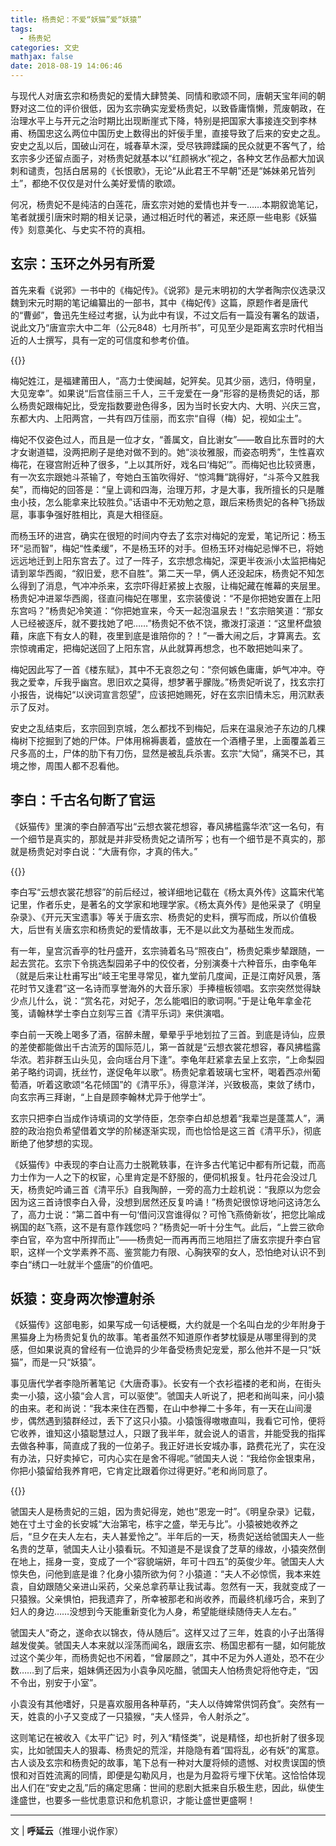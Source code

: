 ```yaml
---
title: 杨贵妃：不爱“妖猫”爱“妖猿”
tags:
  - 杨贵妃
categories: 文史
mathjax: false
date: 2018-08-19 14:06:46
---
```

与现代人对唐玄宗和杨贵妃的爱情大肆赞美、同情和歌颂不同，唐朝天宝年间的朝野对这二位的评价很低，因为玄宗确实宠爱杨贵妃，以致昏庸惰懒，荒废朝政，在治理水平上与开元之治时期比出现断崖式下降，特别是把国家大事接连交到李林甫、杨国忠这么两位中国历史上数得出的奸佞手里，直接导致了后来的安史之乱。安史之乱以后，国破山河在，城春草木深，受尽铁蹄蹂躏的民众就更不客气了，给玄宗多少还留点面子，对杨贵妃就基本以“红颜祸水”视之，各种文艺作品都大加讽刺和谴责，包括白居易的《长恨歌》，无论“从此君王不早朝”还是“姊妹弟兄皆列土”，都绝不仅仅是对什么美好爱情的歌颂。

何况，杨贵妃不是纯洁的白莲花，唐玄宗对她的爱情也并专一……本期叙诡笔记，笔者就援引唐宋时期的相关记录，通过相近时代的著述，来还原一些电影《妖猫传》刻意美化、与史实不符的真相。

## 玄宗：玉环之外另有所爱

首先来看《说郛》一书中的《梅妃传》。《说郛》是元末明初的大学者陶宗仪选录汉魏到宋元时期的笔记编纂出的一部书，其中《梅妃传》这篇，原题作者是唐代的“曹邺”，鲁迅先生经过考据，认为此中有误，不过文后有一篇没有署名的跋语，说此文乃“唐宣宗大中二年（公元848）七月所书”，可见至少是距离玄宗时代相当近的人士撰写，具有一定的可信度和参考价值。

{{<img src="https://ian2.oss-cn-hangzhou.aliyuncs.com/2019-02-25-115659.jpg" alt="">}}

梅妃姓江，是福建莆田人，“高力士使闽越，妃笄矣。见其少丽，选归，侍明皇，大见宠幸”。如果说“后宫佳丽三千人，三千宠爱在一身”形容的是杨贵妃的话，那么杨贵妃跟梅妃比，受宠指数要逊色得多，因为当时长安大内、大明、兴庆三宫，东都大内、上阳两宫，一共有四万佳丽，而玄宗“自得（梅）妃，视如尘土”。

梅妃不仅姿色过人，而且是一位才女，“善属文，自比谢女”——敢自比东晋时的大才女谢道韫，没两把刷子是绝对做不到的。她“淡妆雅服，而姿态明秀”，生性喜欢梅花，在寝宫附近种了很多，“上以其所好，戏名曰‘梅妃’”。而梅妃也比较贤惠，有一次玄宗跟她斗茶输了，夸她白玉笛吹得好、“惊鸿舞”跳得好，“斗茶今又胜我矣”，而梅妃的回答是：“皇上调和四海，治理万邦，才是大事，我所擅长的只是雕虫小技，怎么能拿来比较胜负。”话语中不无劝勉之意，跟后来杨贵妃的各种飞扬跋扈，事事争强好胜相比，真是大相径庭。

而杨玉环的进宫，确实在很短的时间内夺去了玄宗对梅妃的宠爱，笔记所记：杨玉环“忌而智”，梅妃“性柔缓”，不是杨玉环的对手。但杨玉环对梅妃忌惮不已，将她远远地迁到上阳东宫去了。过了一阵子，玄宗想念梅妃，深更半夜派小太监把梅妃请到翠华西阁，“叙旧爱，悲不自胜”。第二天一早，俩人还没起床，杨贵妃不知怎么得到了消息，气冲冲杀来，玄宗吓得赶紧披上衣服，让梅妃藏在帷幕的夹层里。杨贵妃冲进翠华西阁，径直问梅妃在哪里，玄宗装傻说：“不是你把她安置在上阳东宫吗？”杨贵妃冷笑道：“你把她宣来，今天一起泡温泉去！”玄宗赔笑道：“那女人已经被逐斥，就不要找她了吧……”杨贵妃不依不饶，撒泼打滚道：“这里杯盘狼藉，床底下有女人的鞋，夜里到底是谁陪你的？！”一番大闹之后，才算离去。玄宗惊魂甫定，把梅妃送回了上阳东宫，从此就算再想念，也不敢把她叫来了。

梅妃因此写了一首《楼东赋》，其中不无哀怨之句：“奈何嫉色庸庸，妒气冲冲。夺我之爱幸，斥我乎幽宫。思旧欢之莫得，想梦著乎朦陇。”杨贵妃听说了，找玄宗打小报告，说梅妃“以谀词宣言怨望”，应该把她赐死，好在玄宗旧情未忘，用沉默表示了反对。

安史之乱结束后，玄宗回到京城，怎么都找不到梅妃，后来在温泉池子东边的几棵梅树下挖掘到了她的尸体。尸体用棉褥裹着，盛放在一个酒槽子里，上面覆盖着三尺多高的土，尸体的肋下有刀伤，显然是被乱兵杀害。玄宗“大恸”，痛哭不已，其境之惨，周围人都不忍看他。

## 李白：千古名句断了官运

《妖猫传》里演的李白醉酒写出“云想衣裳花想容，春风拂槛露华浓”这一名句，有一个细节是真实的，那就是并非受杨贵妃之请所写；也有一个细节是不真实的，那就是杨贵妃对李白说：“大唐有你，才真的伟大。”

{{<img src="https://ian2.oss-cn-hangzhou.aliyuncs.com/2019-02-25-115712.jpg" alt="">}}

李白写“云想衣裳花想容”的前后经过，被详细地记载在《杨太真外传》这篇宋代笔记里，作者乐史，是著名的文学家和地理学家。《杨太真外传》是他采录了《明皇杂录》、《开元天宝遗事》等关于唐玄宗、杨贵妃的史料，撰写而成，所以价值极大，后世有关唐玄宗和杨贵妃的爱情故事，无不是以此文为基础生发而成。

有一年，皇宫沉香亭的牡丹盛开，玄宗骑着名马“照夜白”，杨贵妃乘步辇跟随，一起去赏花。玄宗下令挑选梨园弟子中的佼佼者，分别演奏十六种音乐，由李龟年（就是后来让杜甫写出“岐王宅里寻常见，崔九堂前几度闻，正是江南好风景，落花时节又逢君”这一名诗而享誉海外的大音乐家）手捧檀板领唱。玄宗突然觉得缺少点儿什么，说：“赏名花，对妃子，怎么能唱旧的歌词啊。”于是让龟年拿金花笺，请翰林学士李白立刻写三首《清平乐词》来供演唱。

李白前一天晚上喝多了酒，宿醉未醒，晕晕乎乎地划拉了三首。到底是诗仙，应景的差使都能做出千古流芳的国际范儿，第一首就是“云想衣裳花想容，春风拂槛露华浓。若非群玉山头见，会向瑶台月下逢”。李龟年赶紧拿去呈上玄宗，“上命梨园弟子略约词调，抚丝竹，遂促龟年以歌”。杨贵妃拿着玻璃七宝杯，喝着西凉州葡萄酒，听着这歌颂“名花倾国”的《清平乐》，得意洋洋，兴致极高，束敛了绣巾，向玄宗再三拜谢，“上自是顾李翰林尤异于他学士”。

玄宗只把李白当成作诗填词的文学侍臣，怎奈李白却总想着“我辈岂是蓬蒿人”，满腔的政治抱负希望借着文学的阶梯逐渐实现，而也恰恰是这三首《清平乐》，彻底断绝了他梦想的实现。

《妖猫传》中表现的李白让高力士脱靴轶事，在许多古代笔记中都有所记载，而高力士作为一人之下的权宦，心里肯定是不舒服的，便伺机报复。牡丹花会没过几天，杨贵妃吟诵三首《清平乐》自我陶醉，一旁的高力士趁机说：“我原以为您会因为这三首诗恨李白入骨，没想到居然还反复吟诵！”杨贵妃很惊讶地问这诗怎么了，高力士说：“第二首中有一句‘借问汉宫谁得似？可怜飞燕倚新妆’，把您比喻成祸国的赵飞燕，这不是有意作践您吗？”杨贵妃一听十分生气。此后，“上尝三欲命李白官，卒为宫中所捍而止”——杨贵妃一而再再而三地阻拦了唐玄宗提升李白官职，这样一个文学素养不高、鉴赏能力有限、心胸狭窄的女人，恐怕绝对认识不到李白“绣口一吐就半个盛唐”的价值吧。

## 妖猿：变身两次惨遭射杀

《妖猫传》这部电影，如果写成一句话梗概，大约就是一个名叫白龙的少年附身于黑猫身上为杨贵妃复仇的故事。笔者虽然不知道原作者梦枕貘是从哪里得到的灵感，但如果说真的曾经有一位诡异的少年备受杨贵妃宠爱，那么他并不是一只“妖猫”，而是一只“妖猿”。

事见唐代学者李隐所著笔记《大唐奇事》。长安有一个衣衫褴褛的老和尚，在街头卖一小猿，这小猿“会人言，可以驱使”。虢国夫人听说了，把老和尚叫来，问小猿的由来。老和尚说：“我本来住在西蜀，在山中参禅二十多年，有一天在山间漫步，偶然遇到猿群经过，丢下了这只小猿。小猿饿得嗷嗷直叫，我看它可怜，便将它收养，谁知这小猿聪慧过人，只跟了我半年，就会说人的语言，并能受我的指挥去做各种事，简直成了我的一位弟子。我正好进长安城办事，路费花光了，实在没有办法，只好卖掉它，可内心实在是舍不得呢。”虢国夫人说：“我给你金银束帛，你把小猿留给我养育吧，它肯定比跟着你过得更好。”老和尚同意了。

{{<img src="https://ian2.oss-cn-hangzhou.aliyuncs.com/2019-02-25-115722.jpg" alt="">}}

虢国夫人是杨贵妃的三姐，因为贵妃得宠，她也“恩宠一时”。《明皇杂录》记载，她在寸土寸金的长安城“大治第宅，栋宇之盛，举无与比”。小猿被她收养之后，“旦夕在夫人左右，夫人甚爱怜之”。半年后的一天，杨贵妃送给虢国夫人一些名贵的芝草，虢国夫人让小猿看玩。不知道是不是误食了芝草的缘故，小猿突然倒在地上，摇身一变，变成了一个“容貌端妍，年可十四五”的英俊少年。虢国夫人大惊失色，问他到底是谁？化身小猿所欲为何？小猿道：“夫人不必惊慌，我本来姓袁，自幼跟随父亲进山采药，父亲总拿药草让我试毒。忽然有一天，我就变成了一只猿猴。父亲惧怕，把我遗弃了，所幸被那老和尚收养，而最终机缘巧合，来到了妇人的身边……没想到今天能重新变化为人身，希望能继续随侍夫人左右。”

虢国夫人“奇之，遂命衣以锦衣，侍从随后”。这样又过了三年，姓袁的小子出落得越发俊美。虢国夫人本来就以淫荡而闻名，跟唐玄宗、杨国忠都有一腿，如何能放过这个美少年，而杨贵妃也不闲着，“曾屡顾之”，其中不足为外人道处，恐不在少数……到了后来，姐妹俩还因为小袁争风吃醋，虢国夫人怕杨贵妃将他夺走，“因不令出，别安于小室”。

小袁没有其他嗜好，只是喜欢服用各种草药，“夫人以侍婢常供饲药食”。突然有一天，姓袁的小子又变成了一只猿猴，“夫人怪异，令人射杀之”。

这则笔记在被收入《太平广记》时，列入“精怪类”，说是精怪，却也折射了很多现实，比如虢国夫人的狠毒、杨贵妃的荒淫，并隐隐有着“国将乱，必有妖”的寓意。古人谈及玄宗和杨贵妃的故事，笔下总有一种对大厦将倾的遗憾、对权贵误国的愤恨和对百姓流离的同情，即便是勾勒风月，也是为月盈将亏埋下伏笔。这恰恰体现出人们在“安史之乱”后的痛定思痛：世间的悲剧大抵来自乐极生悲，因此，纵使生逢盛世，也要多一些忧患意识和危机意识，才能让盛世更盛啊！

---
文 | **呼延云**（推理小说作家）
